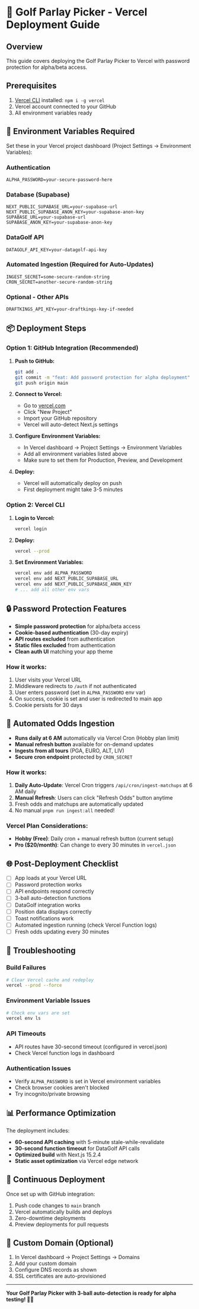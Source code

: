 # 🚀 Golf Parlay Picker - Vercel Deployment Guide

## Overview
This guide covers deploying the Golf Parlay Picker to Vercel with password protection for alpha/beta access.

## Prerequisites
1. [Vercel CLI](https://vercel.com/cli) installed: `npm i -g vercel`
2. Vercel account connected to your GitHub
3. All environment variables ready

## 🔐 Environment Variables Required

Set these in your Vercel project dashboard (Project Settings → Environment Variables):

### **Authentication**
```
ALPHA_PASSWORD=your-secure-password-here
```

### **Database (Supabase)**
```
NEXT_PUBLIC_SUPABASE_URL=your-supabase-url
NEXT_PUBLIC_SUPABASE_ANON_KEY=your-supabase-anon-key
SUPABASE_URL=your-supabase-url
SUPABASE_ANON_KEY=your-supabase-anon-key
```

### **DataGolf API**
```
DATAGOLF_API_KEY=your-datagolf-api-key
```

### **Automated Ingestion (Required for Auto-Updates)**
```
INGEST_SECRET=some-secure-random-string
CRON_SECRET=another-secure-random-string
```

### **Optional - Other APIs**
```
DRAFTKINGS_API_KEY=your-draftkings-key-if-needed
```

## 📦 Deployment Steps

### Option 1: GitHub Integration (Recommended)

1. **Push to GitHub:**
   ```bash
   git add .
   git commit -m "feat: Add password protection for alpha deployment"
   git push origin main
   ```

2. **Connect to Vercel:**
   - Go to [vercel.com](https://vercel.com)
   - Click "New Project" 
   - Import your GitHub repository
   - Vercel will auto-detect Next.js settings

3. **Configure Environment Variables:**
   - In Vercel dashboard → Project Settings → Environment Variables
   - Add all environment variables listed above
   - Make sure to set them for Production, Preview, and Development

4. **Deploy:**
   - Vercel will automatically deploy on push
   - First deployment might take 3-5 minutes

### Option 2: Vercel CLI

1. **Login to Vercel:**
   ```bash
   vercel login
   ```

2. **Deploy:**
   ```bash
   vercel --prod
   ```

3. **Set Environment Variables:**
   ```bash
   vercel env add ALPHA_PASSWORD
   vercel env add NEXT_PUBLIC_SUPABASE_URL
   vercel env add NEXT_PUBLIC_SUPABASE_ANON_KEY
   # ... add all other env vars
   ```

## 🔒 Password Protection Features

- **Simple password protection** for alpha/beta access
- **Cookie-based authentication** (30-day expiry)
- **API routes excluded** from authentication
- **Static files excluded** from authentication
- **Clean auth UI** matching your app theme

### How it works:
1. User visits your Vercel URL
2. Middleware redirects to `/auth` if not authenticated
3. User enters password (set in `ALPHA_PASSWORD` env var)
4. On success, cookie is set and user is redirected to main app
5. Cookie persists for 30 days

## 🤖 Automated Odds Ingestion

- **Runs daily at 6 AM** automatically via Vercel Cron (Hobby plan limit)
- **Manual refresh button** available for on-demand updates
- **Ingests from all tours** (PGA, EURO, ALT, LIV)
- **Secure cron endpoint** protected by `CRON_SECRET`

### How it works:
1. **Daily Auto-Update**: Vercel Cron triggers `/api/cron/ingest-matchups` at 6 AM daily
2. **Manual Refresh**: Users can click "Refresh Odds" button anytime
3. Fresh odds and matchups are automatically updated
4. No manual `pnpm run ingest:all` needed!

### Vercel Plan Considerations:
- **Hobby (Free)**: Daily cron + manual refresh button (current setup)
- **Pro ($20/month)**: Can change to every 30 minutes in `vercel.json`

## 🌐 Post-Deployment Checklist

- [ ] App loads at your Vercel URL
- [ ] Password protection works
- [ ] API endpoints respond correctly
- [ ] 3-ball auto-detection functions
- [ ] DataGolf integration works
- [ ] Position data displays correctly
- [ ] Toast notifications work
- [ ] Automated ingestion running (check Vercel Function logs)
- [ ] Fresh odds updating every 30 minutes

## 🚨 Troubleshooting

### Build Failures
```bash
# Clear Vercel cache and redeploy
vercel --prod --force
```

### Environment Variable Issues
```bash
# Check env vars are set
vercel env ls
```

### API Timeouts
- API routes have 30-second timeout (configured in vercel.json)
- Check Vercel function logs in dashboard

### Authentication Issues
- Verify `ALPHA_PASSWORD` is set in Vercel environment variables
- Check browser cookies aren't blocked
- Try incognito/private browsing

## 📊 Performance Optimization

The deployment includes:
- **60-second API caching** with 5-minute stale-while-revalidate
- **30-second function timeout** for DataGolf API calls
- **Optimized build** with Next.js 15.2.4
- **Static asset optimization** via Vercel edge network

## 🔄 Continuous Deployment

Once set up with GitHub integration:
1. Push code changes to `main` branch
2. Vercel automatically builds and deploys
3. Zero-downtime deployments
4. Preview deployments for pull requests

## 📱 Custom Domain (Optional)

1. In Vercel dashboard → Project Settings → Domains
2. Add your custom domain
3. Configure DNS records as shown
4. SSL certificates are auto-provisioned

---

**Your Golf Parlay Picker with 3-ball auto-detection is ready for alpha testing! 🏌️‍♂️** 